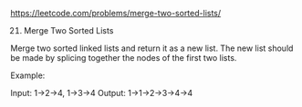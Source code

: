 https://leetcode.com/problems/merge-two-sorted-lists/

21. Merge Two Sorted Lists

Merge two sorted linked lists and return it as a new list. The new list should be made by splicing together the nodes of the first two lists.

Example:

  Input: 1->2->4, 1->3->4
  Output: 1->1->2->3->4->4
  